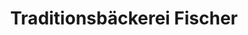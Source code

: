 ---
title: "Traditionsbäckerei Fischer"
url: /gross-kreutz-havel/traditionsbaeckerei-fischer/
shop: Bäckerei
---